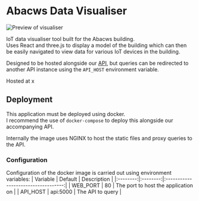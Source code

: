 # Abacws Data Visualiser
![Preview of visualiser](../.github/previews/visualiser.png)

IoT data visualiser tool built for the Abacws building.\
Uses React and three.js to display a model of the building which can then be easily navigated to view data for various IoT devices in the building.

Designed to be hosted alongside our [API](../api/README.md), but queries can be redirected to another API instance using the `API_HOST` environment variable.

Hosted at x

## Deployment
This application must be deployed using docker.\
I recommend the use of `docker-compose` to deploy this alongside our accompanying API.

Internally the image uses NGINX to host the static files and proxy queries to the API.

### Configuration
Configuration of the docker image is carried out using environment variables:
| Variable | Default  | Description                         |
|:--------:|:--------:|:-----------------------------------:|
| WEB_PORT | 80       | The port to host the application on |
| API_HOST | api:5000 | The API to query                    |